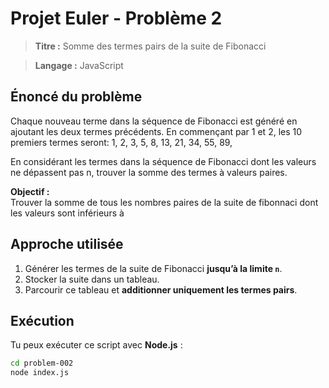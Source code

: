 # Projet Euler - Problème 2

> **Titre :**  Somme des termes pairs de la suite de Fibonacci

> **Langage :** JavaScript  

## Énoncé du problème

Chaque nouveau terme dans la séquence de Fibonacci est généré en ajoutant les deux termes précédents. En commençant par 1 et 2, les 10 premiers termes seront:
1, 2, 3, 5, 8, 13, 21, 34, 55, 89,

En considérant les termes dans la séquence de Fibonacci dont les valeurs ne dépassent pas n, trouver la somme des termes à valeurs paires.

**Objectif :**  
Trouver la somme de tous les nombres paires de la suite de fibonnaci dont les valeurs sont inférieurs à <n>

## Approche utilisée

1. Générer les termes de la suite de Fibonacci **jusqu’à la limite `n`**.
2. Stocker la suite dans un tableau.
3. Parcourir ce tableau et **additionner uniquement les termes pairs**.

## Exécution

Tu peux exécuter ce script avec **Node.js** :

```bash
cd problem-002
node index.js
```